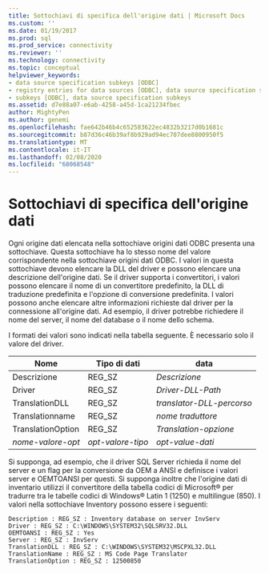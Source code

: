 ```yaml
---
title: Sottochiavi di specifica dell'origine dati | Microsoft Docs
ms.custom: ''
ms.date: 01/19/2017
ms.prod: sql
ms.prod_service: connectivity
ms.reviewer: ''
ms.technology: connectivity
ms.topic: conceptual
helpviewer_keywords:
- data source specification subkeys [ODBC]
- registry entries for data sources [ODBC], data source specification subkeys
- subkeys [ODBC], data source specification subkeys
ms.assetid: d7e88a07-e6ab-4258-a45d-1ca21234fbec
author: MightyPen
ms.author: genemi
ms.openlocfilehash: fae642b46b4c652583622ec4832b3217d0b1681c
ms.sourcegitcommit: b87d36c46b39af8b929ad94ec707dee8800950f5
ms.translationtype: MT
ms.contentlocale: it-IT
ms.lasthandoff: 02/08/2020
ms.locfileid: "68068548"
---
```

# <a name="data-source-specification-subkeys"></a>Sottochiavi di specifica dell'origine dati
Ogni origine dati elencata nella sottochiave origini dati ODBC presenta una sottochiave. Questa sottochiave ha lo stesso nome del valore corrispondente nella sottochiave origini dati ODBC. I valori in questa sottochiave devono elencare la DLL del driver e possono elencare una descrizione dell'origine dati. Se il driver supporta i convertitori, i valori possono elencare il nome di un convertitore predefinito, la DLL di traduzione predefinita e l'opzione di conversione predefinita. I valori possono anche elencare altre informazioni richieste dal driver per la connessione all'origine dati. Ad esempio, il driver potrebbe richiedere il nome del server, il nome del database o il nome dello schema.  
  
 I formati dei valori sono indicati nella tabella seguente. È necessario solo il valore del driver.  
  
|Nome|Tipo di dati|data|  
|----------|---------------|----------|  
|Descrizione|REG_SZ|*Descrizione*|  
|Driver|REG_SZ|*Driver-DLL-Path*|  
|TranslationDLL|REG_SZ|*translator-DLL-percorso*|  
|Translationname|REG_SZ|*nome traduttore*|  
|TranslationOption|REG_SZ|*Translation-opzione*|  
|*nome-valore-opt*|*opt-valore-tipo*|*opt-value-dati*|  
  
 Si supponga, ad esempio, che il driver SQL Server richieda il nome del server e un flag per la conversione da OEM a ANSI e definisce i valori server e OEMTOANSI per questi. Si supponga inoltre che l'origine dati di inventario utilizzi il convertitore della tabella codici di Microsoft® per tradurre tra le tabelle codici di Windows® Latin 1 (1250) e multilingue (850). I valori nella sottochiave Inventory possono essere i seguenti:  
  
```  
Description : REG_SZ : Inventory database on server InvServ  
Driver : REG_SZ : C:\WINDOWS\SYSTEM32\SQLSRV32.DLL  
OEMTOANSI : REG_SZ : Yes  
Server : REG_SZ : InvServ  
TranslationDLL : REG_SZ : C:\WINDOWS\SYSTEM32\MSCPXL32.DLL  
TranslationName : REG_SZ : MS Code Page Translator  
TranslationOption : REG_SZ : 12500850  
```
